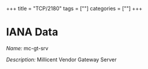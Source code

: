+++
title = "TCP/2180"
tags = [""]
categories = [""]
+++

# IANA Data

_Name:_ mc-gt-srv

_Description:_ Millicent Vendor Gateway Server

